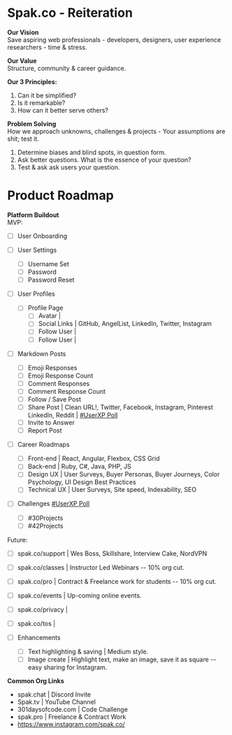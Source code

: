# Spak.co - Reiteration

**Our Vision**<br>
Save aspiring web professionals - developers, designers, user experience researchers - time & stress.

**Our Value**<br>
Structure, community & career guidance.

**Our 3 Principles:**<br>
1. Can it be simplified?<br>
1. Is it remarkable?<br>
1. How can it better serve others?<br>

**Problem Solving**<br>
How we approach unknowns, challenges & projects - Your assumptions are shit; test it.

1. Determine biases and blind spots, in question form.
1. Ask better questions. What is the essence of your question?
1. Test & ask ask users your question.

# Product Roadmap

**Platform Buildout**<br>
MVP:<br>
- [ ] User Onboarding<br>

- [ ] User Settings<br>
  - [ ] Username Set<br>
  - [ ] Password<br>
  - [ ] Password Reset<br>

- [ ] User Profiles<br>
  - [ ] Profile Page<br>
    - [ ] Avatar       | <br>
    - [ ] Social Links | GitHub, AngelList, LinkedIn, Twitter, Instagram<br>
    - [ ] Follow User | <br>
    - [ ] Follow User | <br>

- [ ] Markdown Posts<br>
  - [ ] Emoji Responses<br>
   - [ ] Emoji Response Count<br>
  - [ ] Comment Responses<br>
   - [ ] Comment Response Count<br>
  - [ ] Follow / Save Post<br>
  - [ ] Share Post | Clean URL!, Twitter, Facebook, Instagram, Pinterest LinkedIn, Reddit | [#UserXP Poll](https://twitter.com/benjaminspak/status/1041208773719801856)<br>
  - [ ] Invite to Answer<br>
  - [ ] Report Post<br>

- [ ] Career Roadmaps<br>
  - [ ] Front-end       | React, Angular, Flexbox, CSS Grid<br>
  - [ ] Back-end        | Ruby, C#, Java, PHP, JS<br>
  - [ ] Design UX       | User Surveys, Buyer Personas, Buyer Journeys, Color Psychology, UI Design Best Practices<br>
  - [ ] Technical UX    | User Surveys, Site speed, Indexability, SEO

- [ ] Challenges [#UserXP Poll](https://twitter.com/benjaminspak/status/1041132303844614144)<br>
  - [ ] #30Projects
  - [ ] #42Projects

Future:<br>
- [ ] spak.co/support      | Wes Boss, Skillshare, Interview Cake, NordVPN<br>
- [ ] spak.co/classes      | Instructor Led Webinars -- 10% org cut.<br>
- [ ] spak.co/pro          | Contract & Freelance work for students -- 10% org cut.<br>
- [ ] spak.co/events       | Up-coming online events.<br>
- [ ] spak.co/privacy      | <br>
- [ ] spak.co/tos          |

- [ ] Enhancements
  - [ ] Text highlighting & saving | Medium style.
  - [ ] Image create | Highlight text, make an image, save it as square -- easy sharing for Instagram.

**Common Org Links**
+ spak.chat | Discord Invite
+ Spak.tv | YouTube Channel
+ 301daysofcode.com | Code Challenge
+ spak.pro | Freelance & Contract Work
+ https://www.instagram.com/spak.co/